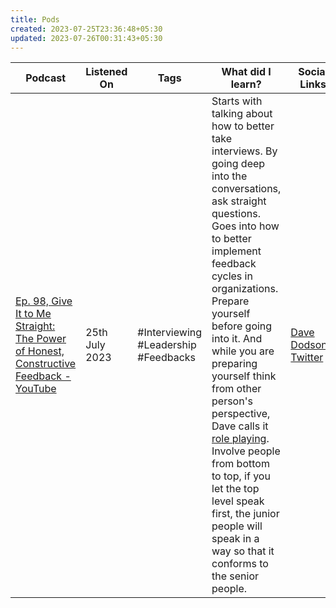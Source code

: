 ```yaml
---
title: Pods
created: 2023-07-25T23:36:48+05:30
updated: 2023-07-26T00:31:43+05:30
---
```


| Podcast                                                                                                                             | Listened On    | Tags                      | What did I learn?                                                                                                                                                                                                   | Social Links |
| ----------------------------------------------------------------------------------------------------------------------------------- | -------------- | ------------------------- | ------------------------------------------------------------------------------------------------------------------------------------------------------------------------------------------------------------------- | ------- |
| [Ep. 98, Give It to Me Straight: The Power of Honest, Constructive Feedback - YouTube](https://www.youtube.com/watch?v=2yOsZVgj_FE) | 25th July 2023 | #Interviewing #Leadership #Feedbacks| Starts with talking about how to better take interviews. By going deep into the conversations, ask straight questions. Goes into how to better implement feedback cycles in organizations. Prepare yourself before going into it. And while you are preparing yourself think from other person's perspective, Dave calls it <u>role playing</u>. Involve people from bottom to top, if you let the top level speak first, the junior people will speak in a way so that it conforms to the senior people.  | [Dave Dodson's Twitter](https://twitter.com/davedodson307)     |
